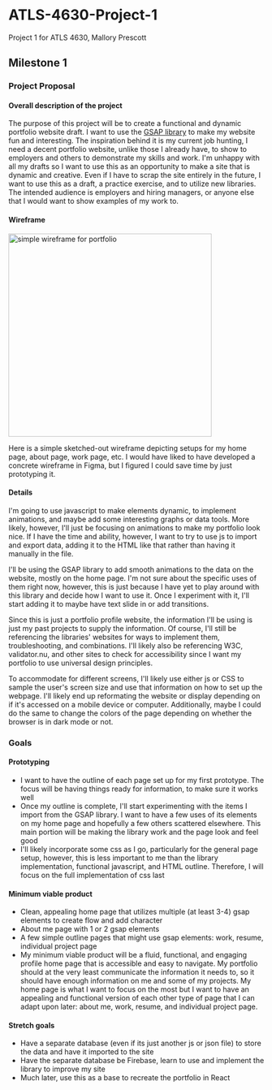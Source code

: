 # ATLS-4630-Project-1
Project 1 for ATLS 4630, Mallory Prescott

<h2>Milestone 1</h2>
<h3>Project Proposal</h3>
<h4>Overall description of the project</h4>
The purpose of this project will be to create a functional and dynamic portfolio website draft. I want to use the <a href="https://gsap.com/about/">GSAP library</a> to make my website fun and interesting. The inspiration behind it is my current job hunting, I need a decent portfolio website, unlike those I already have, to show to employers and others to demonstrate my skills and work. I'm unhappy with all my drafts so I want to use this as an opportunity to make a site that is dynamic and creative. Even if I have to scrap the site entirely in the future, I want to use this as a draft, a practice exercise, and to utilize new libraries. The intended audience is employers and hiring managers, or anyone else that I would want to show examples of my work to. 

<h4>Wireframe</h4>
<img src="https://github.com/user-attachments/assets/16433037-2c11-46e1-8d22-080dcf0ff770" alt="simple wireframe for portfolio" width="400px"></p>
<p>
  Here is a simple sketched-out wireframe depicting setups for my home page, about page, work page, etc. I would have liked to have developed a concrete wireframe in Figma, 
  but I figured I could save time by just prototyping it. 
</p>

<h4>Details</h4>
<p>I'm going to use javascript to make elements dynamic, to implement animations, and maybe add some interesting graphs or data tools. More likely, however, I'll just be focusing on animations to make my portfolio look nice. If I have the time and ability, however, I want to try to use js to import and export data, adding it to the HTML like that rather than having it manually in the file.</p>
<p>I'll be using the GSAP library to add smooth animations to the data on the website, mostly on the home page. I'm not sure about the specific uses of them right now, however, this is just because I have yet to play around with this library and decide how I want to use it. Once I experiment with it, I'll start adding it to maybe have text slide in or add transitions. </p>
<p>Since this is just a portfolio profile website, the information I'll be using is just my past projects to supply the information. Of course, I'll still be referencing the libraries' websites for ways to implement them, troubleshooting, and combinations. I'll likely also be referencing W3C, validator.nu, and other sites to check for accessibility since I want my portfolio to use universal design principles.</p>
<p>To accommodate for different screens, I'll likely use either js or CSS to sample the user's screen size and use that information on how to set up the webpage. I'll likely end up reformating the website or display depending on if it's accessed on a mobile device or computer. Additionally, maybe I could do the same to change the colors of the page depending on whether the browser is in dark mode or not. </p>

<h3>Goals</h3>
<h4>Prototyping</h4>
<ul>
  <li>I want to have the outline of each page set up for my first prototype. The focus will be having things ready for information, to make sure it works well</li>
  <li>Once my outline is complete, I'll start experimenting with the items I import from the GSAP library. I want to have a few uses of its elements on my home page and hopefully a few others scattered elsewhere. This main portion will be making the library work and the page look and feel good</li>
  <li>I'll likely incorporate some css as I go, particularly for the general page setup, however, this is less important to me than the library implementation, functional javascript, and HTML outline. Therefore, I will focus on the full implementation of css last</li>
</ul>

<h4>Minimum viable product</h4>
<ul>
  <li>Clean, appealing home page that utilizes multiple (at least 3-4) gsap elements to create flow and add character</li>
  <li>About me page with 1 or 2 gsap elements</li>
  <li>A few simple outline pages that might use gsap elements: work, resume, individual project page</li>
  <li>My minimum viable product will be a fluid, functional, and engaging profile home page that is accessible and easy to navigate. My portfolio should at the very least communicate the information it needs to, so it should have enough information on me and some of my projects. My home page is what I want to focus on the most but I want to have an appealing and functional version of each other type of page that I can adapt upon later: about me, work, resume, and individual project page. </li>
</ul>

<h4>Stretch goals</h4>
<ul>
  <li>Have a separate database (even if its just another js or json file) to store the data and have it imported to the site</li>
  <li>Have the separate database be Firebase, learn to use and implement the library to improve my site</li>
  <li>Much later, use this as a base to recreate the portfolio in React</li>
</ul>


